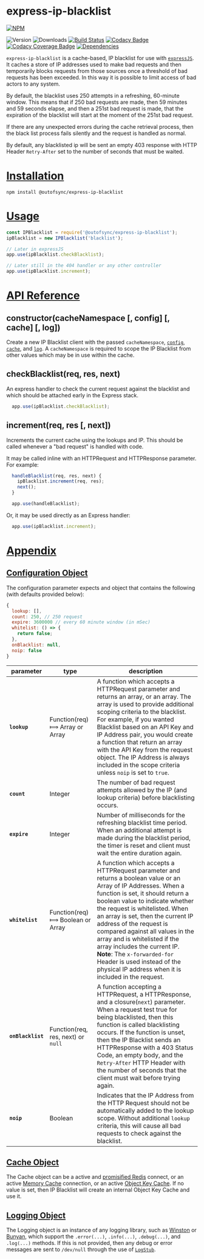 # express-ip-blacklist

[![NPM](https://nodei.co/npm/@outofsync/express-ip-blacklist.png?downloads=true)](https://nodei.co/npm/@outofsync/express-ip-blacklist/)

![Version](http://img.shields.io/npm/v/@outofsync/express-ip-blacklist.svg)
![Downloads](http://img.shields.io/npm/dt/@outofsync/express-ip-blacklist.svg)
[![Build Status](https://travis-ci.org/OutOfSyncStudios/express-ip-blacklist.svg)](https://travis-ci.org/OutOfSyncStudios/express-ip-blacklist)
[![Codacy Badge](https://api.codacy.com/project/badge/Grade/283d41e346834e2fb88b7edbc7a7cfdd)](https://www.codacy.com/manual/OutOfSyncStudios/express-ip-blacklist?utm_source=github.com&amp;utm_medium=referral&amp;utm_content=OutOfSyncStudios/express-ip-blacklist&amp;utm_campaign=Badge_Grade)
[![Codacy Coverage Badge](https://api.codacy.com/project/badge/Coverage/283d41e346834e2fb88b7edbc7a7cfdd)](https://www.codacy.com/manual/OutOfSyncStudios/express-ip-blacklist?utm_source=github.com&amp;utm_medium=referral&amp;utm_content=OutOfSyncStudios/express-ip-blacklist&amp;utm_campaign=Badge_Coverage)
[![Dependencies](https://david-dm.org/OutOfSyncStudios/express-ip-blacklist/status.svg)](https://david-dm.org/OutOfSyncStudios/express-ip-blacklist)

`express-ip-blacklist` is a cache-based, IP blacklist for use with [`expressJS`](https://www.npmjs.com/package/express). It caches  a store of IP addresses used to make bad requests and then temporarily blocks requests from those sources once a threshold of bad requests has been exceeded. In this way it is possible to limit access of bad actors to any system.

By default, the blacklist uses 250 attempts in a refreshing, 60-minute window. This means that if 250 bad requests are made, then 59 minutes and 59 seconds elapse, and then a 251st bad request is made, that the expiration of the blacklist will start at the moment of the 251st bad request.

If there are any unexpected errors during the cache retrieval process, then the black list process fails silently and the request is handled as normal.

By default, any blacklisted ip will be sent an empty 403 response with HTTP Header `Retry-After` set to the number of seconds that must be waited.

# [Installation](#installation)
<a name="installation"></a>

```shell
npm install @outofsync/express-ip-blacklist
```

# [Usage](#usage)
<a name="usage"></a>

```js
const IPBlacklist = require('@outofsync/express-ip-blacklist');
ipBlacklist = new IPBlacklist('blacklist');

// Later in expressJS
app.use(ipBlacklist.checkBlacklist);

// Later still in the 404 handler or any other controller
app.use(ipBlacklist.increment);
```

<a name="api"></a>
# [API Reference](#api)

## constructor(cacheNamespace [, config] [, cache] [, log])
Create a new IP Blacklist client with the passed `cacheNamespace`, [`config`](#config-object), [`cache`](#cache-object), and [`log`](#logging-object).  A `cacheNamespace` is required to scope the IP Blacklist from other values which may be in use within the cache.

## checkBlacklist(req, res, next)
An express handler to check the current request against the blacklist and which should be attached early in the Express stack.

```js
  app.use(ipBlacklist.checkBlacklist);
```

## increment(req, res [, next])
Increments the current cache using the lookups and IP. This should be called whenever a "bad request" is handled with code.

It may be called inline with an HTTPRequest and HTTPResponse parameter. For example:

```js
  handleBlacklist(req, res, next) {
    ipBlacklist.increment(req, res);
    next();
  }

  app.use(handleBlacklist);
```

Or, it may be used directly as an Express handler:
```js
  app.use(ipBlacklist.increment);
```

<a name="appendix"></a>
# [Appendix](#appendix)

<a name="config-object"></a>
## [Configuration Object](#config-object)

The configuration parameter expects and object that contains the following (with defaults provided below):
```js
{
  lookup: [],
  count: 250, // 250 request
  expire: 3600000 // every 60 minute window (in mSec)
  whitelist: () => {
    return false;
  },
  onBlacklist: null,
  noip: false
}
```

|parameter|type|description|
|---------|----|-----------|
|**`lookup`**|Function(req) &#x27fe; Array or Array| A function which accepts a HTTPRequest parameter and returns an array, or an array. The array is used to provide additional scoping criteria to the blacklist. For example, if you wanted Blacklist based on an API Key and IP Address pair, you would create a function that return an array with the API Key from the request object. The IP Address is always included in the scope criteria unless `noip` is set to `true`.|
|**`count`**|Integer|The number of bad request attempts allowed by the IP (and lookup criteria) before blacklisting occurs.|
|**`expire`**|Integer|Number of milliseconds for the refreshing blacklist time period. When an additional attempt is made during the blacklist period, the timer is reset and client must wait the entire duration again.|
|**`whitelist`**|Function(req) &#x27fe; Boolean or Array|A function which accepts a HTTPRequest parameter and returns a boolean value or an Array of IP Addresses. When a function is set, it should return a boolean value to indicate whether the request is whitelisted. When an array is set, then the current IP address of the request is compared against all values in the array and is whitelisted if the array includes the current IP. **Note**: The `x-forwarded-for` Header is used instead of the physical IP address when it is included in the request.|
|**`onBlacklist`**|Function(req, res, next) or `null`|A function accepting a HTTPRequest, a HTTPResponse, and a closure(`next`) parameter. When a request test true for being blacklisted, then this function is called blacklisting occurs. If the function is unset, then the IP Blacklist sends an HTTPResponse with a 403 Status Code, an empty body, and the `Retry-After` HTTP Header with the number of seconds that the client must wait before trying again. |
|**`noip`**|Boolean|Indicates that the IP Address from the HTTP Request should not be automatically added to the lookup scope. Without additional `lookup` criteria, this will cause all bad requests to check against the blacklist.|

<a name="cache-object"></a>
## [Cache Object](#cache-object)
The Cache object can be a active and [promisified Redis](https://www.npmjs.com/package/redis#promises) connect, or an active [Memory Cache](https://www.npmjs.com/package/@outofsync/memory-cache) connection, or an active [Object Key Cache](https://www.npmjs.com/package/@outofsync/object-key-cache). If no value is set, then IP Blacklist will create an internal Object Key Cache and use it.

<a name="logging-object"></a>
## [Logging Object](#logging-object)
The Logging object is an instance of any logging library, such as [Winston](https://www.npmjs.com/package/winston) or [Bunyan](https://www.npmjs.com/package/bunyan), which support the `.error(...)`, `.info(...)`, `.debug(...)`, and `.log(...)` methods. If this is not provided, then any debug or error messages are sent to `/dev/null` through the use of [`LogStub`](https://www.npmjs.com/package/logstub).
